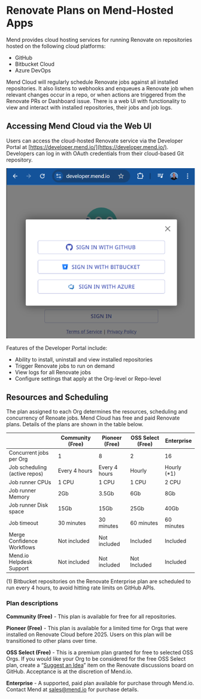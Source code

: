 # Renovate Plans on Mend-Hosted Apps

Mend provides cloud hosting services for running Renovate on repositories hosted on the following cloud platforms:

- GitHub
- Bitbucket Cloud
- Azure DevOps

Mend Cloud will regularly schedule Renovate jobs against all installed repositories.
It also listens to webhooks and enqueues a Renovate job when relevant changes occur in a repo, or when actions are triggered from the Renovate PRs or Dashboard issue.
There is a web UI with functionality to view and interact with installed repositories, their jobs and job logs.

## Accessing Mend Cloud via the Web UI

Users can access the cloud-hosted Renovate service via the Developer Portal at [https://developer.mend.io/](https://developer.mend.io/).
Developers can log in with OAuth credentials from their cloud-based Git repository.

![Developer Portal sign-in screen](../assets/images/portal-sign-in.png)

Features of the Developer Portal include:

- Ability to install, uninstall and view installed repositories
- Trigger Renovate jobs to run on demand
- View logs for all Renovate jobs
- Configure settings that apply at the Org-level or Repo-level

## Resources and Scheduling

The plan assigned to each Org determines the resources, scheduling and concurrency of Renoate jobs.
Mend Cloud has free and paid Renovate plans. Details of the plans are shown in the table below.

|                               | Community (Free) | Pioneer (Free) | OSS Select (Free) | Enterprise   |
| ----------------------------- | ---------------- | -------------- | ----------------- | ------------ |
| Concurrent jobs per Org       | 1                | 8              | 2                 | 16           |
| Job scheduling (active repos) | Every 4 hours    | Every 4 hours  | Hourly            | Hourly (\*1) |
| Job runner CPUs               | 1 CPU            | 1 CPU          | 1 CPU             | 2 CPU        |
| Job runner Memory             | 2Gb              | 3.5Gb          | 6Gb               | 8Gb          |
| Job runner Disk space         | 15Gb             | 15Gb           | 25Gb              | 40Gb         |
| Job timeout                   | 30 minutes       | 30 minutes     | 60 minutes        | 60 minutes   |
| Merge Confidence Workflows    | Not included     | Not included   | Included          | Included     |
| Mend.io Helpdesk Support      | Not included     | Not included   | Not Included      | Included     |

(1) Bitbucket repositories on the Renovate Enterprise plan are scheduled to run every 4 hours, to avoid hitting rate limits on GitHub APIs.

### Plan descriptions

**Community (Free)** - This plan is available for free for all repositories.

**Pioneer (Free)** - This plan is available for a limited time for Orgs that were installed on Renovate Cloud before 2025. Users on this plan will be transitioned to other plans over time.

**OSS Select (Free)** - This is a premium plan granted for free to selected OSS Orgs. If you would like your Org to be considered for the free OSS Select plan, create a “[Suggest an Idea](https://github.com/renovatebot/renovate/discussions/categories/suggest-an-idea)” item on the Renovate discussions board on GitHub. Acceptance is at the discretion of Mend.io.

**Enterprise** - A supported, paid plan available for purchase through Mend.io. Contact Mend at [sales@mend.io](mailto:sales@mend.io) for purchase details.
